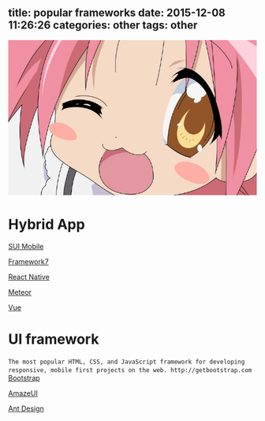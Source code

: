 title: popular frameworks
date: 2015-12-08 11:26:26
categories: other
tags: other
---
![](/images/s34.jpg)

# Hybrid App

[SUI Mobile](https://github.com/sdc-alibaba/SUI-Mobile)

[Framework7](https://github.com/nolimits4web/Framework7)

[React Native](http://facebook.github.io/react-native/)

[Meteor](https://www.meteor.com/)

[Vue](http:/vuejs.org)

# UI framework

`The most popular HTML, CSS, and JavaScript framework for developing responsive, mobile first projects on the web. http://getbootstrap.com`
[Bootstrap](https://github.com/twbs/bootstrap)

[AmazeUI](http://amazeui.org/)

[Ant Design](http://ant.design/)